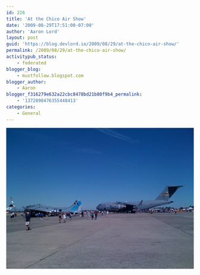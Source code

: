 ```yaml
---
id: 226
title: 'At the Chico Air Show'
date: '2009-08-29T17:51:00-07:00'
author: 'Aaron Lord'
layout: post
guid: 'https://blog.devlord.io/2009/08/29/at-the-chico-air-show/'
permalink: /2009/08/29/at-the-chico-air-show/
activitypub_status:
    - federated
blogger_blog:
    - mustfollow.blogspot.com
blogger_author:
    - Aaron
blogger_f316279e632a22cbc8478bd21b80f9b4_permalink:
    - '1372898476355448413'
categories:
    - General
---
```


<p class="mobile-photo"><a href="/assets/img/2011/10/photo-729754.jpg"><img src="/assets/img/2011/10/photo-729754.jpg?w=300" border="0" alt="" /></a></p><div class="blogger-post-footer"><img width='1' height='1' src="/at-the-chico-air-show/"' /></div>